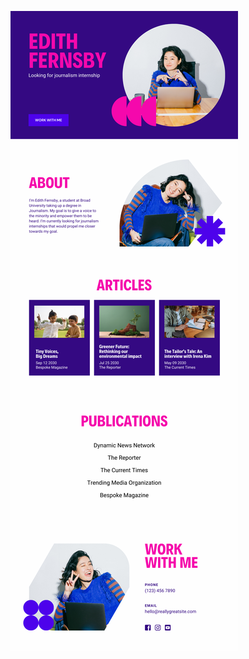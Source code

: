 ![template](https://raw.githubusercontent.com/ShriIraCatalog/resources-two/refs/heads/master/2025/04/20/20250420175556.png)
